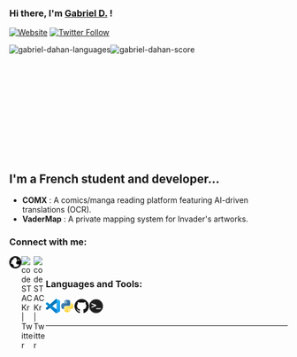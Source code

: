 ### Hi there, I'm [Gabriel D.][website] !

[![Website](https://img.shields.io/website?label=pages.gabrieldahan.me&style=for-the-badge&url=https%3A%2F%2Fgabrieldahan.me)][website]
[![Twitter Follow](https://img.shields.io/twitter/follow/TheGabDooSan?color=1DA1F2&logo=twitter&style=for-the-badge)](https://twitter.com/intent/follow?original_referer=https%3A%2F%2Fgithub.com%2Fgabriel-dahan&screen_name=TheGabDooSan)


<div style="display: flex;">
    <img src="https://github-readme-stats.vercel.app/api/top-langs/?username=gabriel-dahan&layout=compact&langs_count=10&hide=jupyter%20notebook,html" alt="gabriel-dahan-languages" height="200px" />
    <img src="https://github-readme-stats.vercel.app/api?username=gabriel-dahan&show_icons=true" alt="gabriel-dahan-score" height="200px" />
</div>

## I'm a French student and developer...

- **COMX** : A comics/manga reading platform featuring AI-driven translations (OCR).
- **VaderMap** : A private mapping system for Invader's artworks.

### Connect with me:

[<img align="left" alt="codeSTACKr.com" width="22px" src="https://raw.githubusercontent.com/iconic/open-iconic/master/svg/globe.svg"/>][website]
[<img align="left" alt="codeSTACKr | Twitter" width="22px" src="https://cdn.jsdelivr.net/npm/simple-icons@v3/icons/twitter.svg" />](https://twitter.com/TheGabDooSan)
[<img align="left" alt="codeSTACKr | Twitter" width="22px" src="https://cdn.jsdelivr.net/npm/simple-icons@3.13.0/icons/discord.svg" />](https://discord.gg/UDC5g2YmsY)

<br />

### Languages and Tools:

<img align="left" alt="Visual Studio Code" width="26px" src="https://raw.githubusercontent.com/github/explore/80688e429a7d4ef2fca1e82350fe8e3517d3494d/topics/visual-studio-code/visual-studio-code.png" />

<img align="left" alt="Visual Studio Code" width="26px" src="https://raw.githubusercontent.com/github/explore/80688e429a7d4ef2fca1e82350fe8e3517d3494d/topics/python/python.png" />

<img align="left" alt="GitHub" width="26px" src="https://raw.githubusercontent.com/github/explore/78df643247d429f6cc873026c0622819ad797942/topics/github/github.png" />

<img align="left" alt="Terminal" width="26px" src="https://raw.githubusercontent.com/github/explore/80688e429a7d4ef2fca1e82350fe8e3517d3494d/topics/terminal/terminal.png" />

<br />
<br />

---

[website]: https://pages.gabrieldahan.me/
